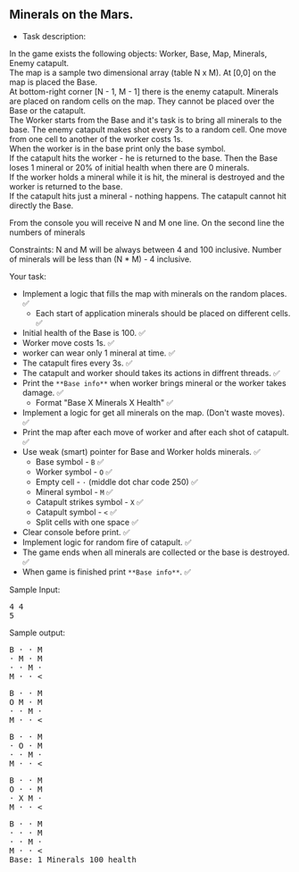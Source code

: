 ## Minerals on the Mars.

* Task description:

In the game exists the following objects: Worker, Base, Map, Minerals, Enemy catapult. <br/>
The map is a sample two dimensional array (table N x M). At [0,0] on the map is placed the Base.  <br/>
At bottom-right corner [N - 1, M - 1] there is the enemy catapult. Minerals are placed on random cells on the map. They cannot be placed over the Base or the catapult. <br/>
The Worker starts from the Base and it's task is to bring all minerals to the base. The enemy catapult makes shot 
every 3s to a random cell. One move from one cell to another of the worker costs 1s.<br/>
When the worker is in the base print only the base symbol.<br/>
If the catapult hits the worker - he is returned to the base. Then the Base loses 1 mineral or 20% 
of initial health when there are 0 minerals. <br/>
If the worker holds a mineral while it is hit, the mineral is destroyed and the worker is returned to the base.  <br/>
If the catapult hits just a mineral - nothing happens. The catapult cannot hit directly the Base. <br/>

From the console you will receive N and M one line.
On the second line the numbers of minerals

Constraints:
N and M will be always between 4 and 100 inclusive.
Number of minerals will be less than (N * M) - 4 inclusive. 

Your task:
*   Implement a logic that fills the map with minerals on the random places.  :white_check_mark:
    *   Each start of application minerals should be placed on different cells.  :white_check_mark:
*   Initial health of the Base is 100. :white_check_mark:
*   Worker move costs 1s. :white_check_mark:
*   worker can wear only 1 mineral at time. :white_check_mark:
*   The catapult fires every 3s. :white_check_mark:
*   The catapult and worker should takes its actions in diffrent threads. :white_check_mark:
*   Print the `**Base info**` when worker brings mineral or the worker takes damage. :white_check_mark:
    *   Format "Base X Minerals X Health"   :white_check_mark:
*   Implement a logic for get all minerals on the map. (Don't waste moves). :white_check_mark:
*   Print the map after each move of worker and after each shot of catapult. :white_check_mark:
*   Use  weak (smart) pointer for Base and Worker holds minerals. :white_check_mark:
    *   Base symbol - `B`  :white_check_mark:
    *   Worker symbol - `O` :white_check_mark:
    *   Empty cell - `·`  (middle dot char code 250)  :white_check_mark:
    *   Mineral symbol - `M`  :white_check_mark:
    *   Catapult strikes symbol - `X` :white_check_mark: 
    *   Catapult symbol - `<`  :white_check_mark:
    *   Split cells with one space  :white_check_mark:
*   Clear console before print. :white_check_mark:
*   Implement logic for random fire of catapult. :white_check_mark:
*   The game ends when all minerals are collected or the base is destroyed. :white_check_mark:
*   When game is finished print `**Base info**`. :white_check_mark:

Sample Input:
<pre>
4 4
5
</pre>

Sample output:
<pre>
B · · M
· M · M
· · M ·
M · · <
</pre>
<pre>
B · · M
O M · M
· · M ·
M · · <
</pre>
<pre>
B · · M
· O · M
· · M ·
M · · <
</pre>
<pre>
B · · M
O · · M
· X M ·
M · · <
</pre>
<pre>
B · · M
· · · M
· · M ·
M · · <
Base: 1 Minerals 100 health
</pre>
